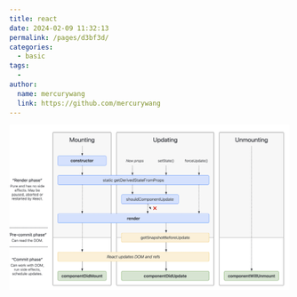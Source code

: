 ```yaml
---
title: react
date: 2024-02-09 11:32:13
permalink: /pages/d3bf3d/
categories:
  - basic
tags:
  -
author:
  name: mercurywang
  link: https://github.com/mercurywang
---
```


![life-cycle](../images/lifecycle.jpg)
